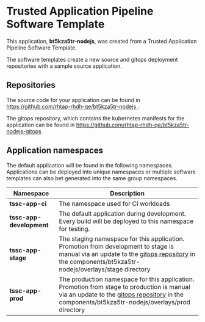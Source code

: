 # Trusted Application Pipeline Software Template

This application, **bt5kza5tr-nodejs**, was created from a Trusted Application Pipeline Software Template.

The software templates create a new source and gitops deployment repositories with a sample source application. 

## Repositories

The source code for your application can be found in [https://github.com/rhtap-rhdh-qe/bt5kza5tr-nodejs ](https://github.com/rhtap-rhdh-qe/bt5kza5tr-nodejs ).
 
The gitops repository, which contains the kubernetes manifests for the application can be found in 
[https://github.com/rhtap-rhdh-qe/bt5kza5tr-nodejs-gitops ](https://github.com/rhtap-rhdh-qe/bt5kza5tr-nodejs-gitops ) 

## Application namespaces 

The default application will be found in the following namespaces. Applications can be deployed into unique namespaces or multiple software templates can also bet generated into the same group namespaces.  

|  Namespace   |  Description   |  
| -------- | -------- |
| **tssc-app-ci** | The namespace used for CI workloads |
| **tssc-app-development** | The default application during development. Every build will be deployed to this namespace for testing. |
| **tssc-app-stage** | The staging namespace for this application. Promotion from development to stage is manual via an update to the [gitops repository](https://github.com/rhtap-rhdh-qe/bt5kza5tr-nodejs-gitops ) in the components/bt5kza5tr-nodejs/overlays/stage directory |
| **tssc-app-prod** | The production namespace for this application. Promotion from stage to production is manual via an update to the [gitops repository](https://github.com/rhtap-rhdh-qe/bt5kza5tr-nodejs-gitops ) in the components/bt5kza5tr-nodejs/overlays/prod directory |